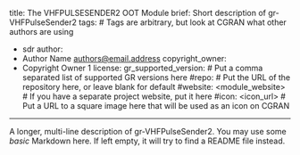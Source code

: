 title: The VHFPULSESENDER2 OOT Module
brief: Short description of gr-VHFPulseSender2
tags: # Tags are arbitrary, but look at CGRAN what other authors are using
  - sdr
author:
  - Author Name <authors@email.address>
copyright_owner:
  - Copyright Owner 1
license:
gr_supported_version: # Put a comma separated list of supported GR versions here
#repo: # Put the URL of the repository here, or leave blank for default
#website: <module_website> # If you have a separate project website, put it here
#icon: <icon_url> # Put a URL to a square image here that will be used as an icon on CGRAN
---
A longer, multi-line description of gr-VHFPulseSender2.
You may use some *basic* Markdown here.
If left empty, it will try to find a README file instead.
